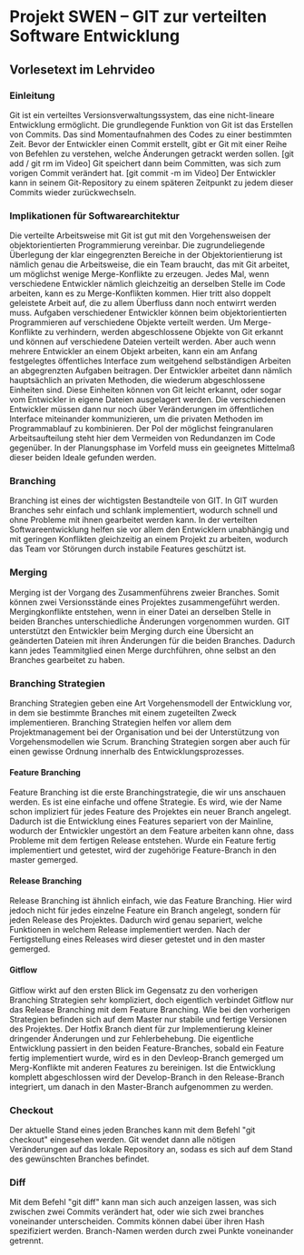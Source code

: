 # Projekt SWEN – GIT zur verteilten Software Entwicklung
## Vorlesetext im Lehrvideo

### Einleitung
Git ist ein verteiltes Versionsverwaltungssystem, das eine nicht-lineare Entwicklung ermöglicht.
Die grundlegende Funktion von Git ist das Erstellen von Commits. Das sind Momentaufnahmen des Codes zu einer bestimmten Zeit.
Bevor der Entwickler einen Commit erstellt, gibt er Git mit einer Reihe von Befehlen zu verstehen, welche Änderungen getrackt werden sollen. [git add / git rm im Video]
Git speichert dann beim Committen, was sich zum vorigen Commit verändert hat. [git commit -m im Video]
Der Entwickler kann in seinem Git-Repository zu einem späteren Zeitpunkt zu jedem dieser Commits wieder zurückwechseln.

### Implikationen für Softwarearchitektur
Die verteilte Arbeitsweise mit Git ist gut mit den Vorgehensweisen der objektorientierten Programmierung vereinbar. Die zugrundeliegende Überlegung der klar eingegrenzten Bereiche in der Objektorientierung ist nämlich genau die Arbeitsweise, die ein Team braucht, das mit Git arbeitet, um möglichst wenige Merge-Konflikte zu erzeugen.
Jedes Mal, wenn verschiedene Entwickler nämlich gleichzeitig an derselben Stelle im Code arbeiten, kann es zu Merge-Konflikten kommen. Hier tritt also doppelt geleistete Arbeit auf, die zu allem Überfluss dann noch entwirrt werden muss.
Aufgaben verschiedener Entwickler können beim objektorientierten Programmieren auf verschiedene Objekte verteilt werden. Um Merge-Konflikte zu verhindern, werden abgeschlossene Objekte von Git erkannt und können auf verschiedene Dateien verteilt werden.
Aber auch wenn mehrere Entwickler an einem Objekt arbeiten, kann ein am Anfang festgelegtes öffentliches Interface zum weitgehend selbständigen Arbeiten an abgegrenzten Aufgaben beitragen. Der Entwickler arbeitet dann nämlich hauptsächlich an privaten Methoden, die wiederum abgeschlossene Einheiten sind. Diese Einheiten können von Git leicht erkannt, oder sogar vom Entwickler in eigene Dateien ausgelagert werden. Die verschiedenen Entwickler müssen dann nur noch über Veränderungen im öffentlichen Interface miteinander kommunizieren, um die privaten Methoden im Programmablauf zu kombinieren.
Der Pol der möglichst feingranularen Arbeitsaufteilung steht hier dem Vermeiden von Redundanzen im Code gegenüber. In der Planungsphase im Vorfeld muss ein geeignetes Mittelmaß dieser beiden Ideale gefunden werden.



### Branching
Branching ist eines der wichtigsten Bestandteile von GIT. In GIT wurden Branches sehr einfach und schlank implementiert, wodurch schnell und ohne Probleme mit ihnen gearbeitet werden kann.
In der verteilten Softwareentwicklung helfen sie vor allem den Entwicklern unabhängig und mit geringen Konflikten gleichzeitig an einem Projekt zu arbeiten, wodurch das Team vor Störungen durch instabile Features geschützt ist.

### Merging
Merging ist der Vorgang des Zusammenführens zweier Branches. Somit können zwei Versionsstände eines Projektes zusammengeführt werden. Mergingkonflikte entstehen, wenn in einer Datei an derselben Stelle in beiden Branches unterschiedliche Änderungen vorgenommen wurden.
GIT unterstützt den Entwickler beim Merging durch eine Übersicht an geänderten Dateien mit ihren Änderungen für die beiden Branches. Dadurch kann jedes Teammitglied einen Merge durchführen, ohne selbst an den Branches gearbeitet zu haben.


### Branching Strategien
Branching Strategien geben eine Art Vorgehensmodell der Entwicklung vor, in dem sie bestimmte Branches mit einem zugeteilten Zweck implementieren. Branching Strategien helfen vor allem dem Projektmanagement bei der Organisation und bei der Unterstützung von Vorgehensmodellen wie Scrum. Branching Strategien sorgen aber auch für einen gewisse Ordnung innerhalb des Entwicklungsprozesses.

#### Feature Branching
Feature Branching ist die erste Branchingstrategie, die wir uns anschauen werden. Es ist eine einfache und offene Strategie. Es wird, wie der Name schon impliziert für jedes Feature des Projektes ein neuer Branch angelegt. Dadurch ist die Entwicklung eines Features separiert von der Mainline, wodurch der Entwickler ungestört an dem Feature arbeiten kann ohne, dass Probleme mit dem fertigen Release entstehen. Wurde ein Feature fertig implementiert und getestet, wird der zugehörige Feature-Branch in den master gemerged.

#### Release Branching
Release Branching ist ähnlich einfach, wie das Feature Branching. Hier wird jedoch nicht für jedes einzelne Feature ein Branch angelegt, sondern für jeden Release des Projektes. Dadurch wird genau separiert, welche Funktionen in welchem Release implementiert werden. 
Nach der Fertigstellung eines Releases wird dieser getestet und in den master gemerged.

#### Gitflow
Gitflow wirkt auf den ersten Blick im Gegensatz zu den vorherigen Branching Strategien sehr kompliziert, doch eigentlich verbindet Gitflow nur das Release Branching mit dem Feature Branching.
Wie bei den vorherigen Strategien befinden sich auf dem Master nur stabile und fertige Versionen des Projektes. Der Hotfix Branch dient für zur Implementierung kleiner dringender Änderungen und zur Fehlerbehebung.
Die eigentliche Entwicklung passiert in den beiden Feature-Branches, sobald ein Feature fertig implementiert wurde, wird es in den Devleop-Branch gemerged um Merg-Konflikte mit anderen Features zu bereinigen. Ist die Entwicklung komplett abgeschlossen wird der Develop-Branch in den Release-Branch integriert, um danach in den Master-Branch aufgenommen zu werden.

### Checkout
Der aktuelle Stand eines jeden Branches kann mit dem Befehl "git checkout" eingesehen werden. Git wendet dann alle nötigen Veränderungen auf das lokale Repository an, sodass es sich auf dem Stand des gewünschten Branches befindet.

### Diff
Mit dem Befehl "git diff" kann man sich auch anzeigen lassen, was sich zwischen zwei Commits verändert hat, oder wie sich zwei branches voneinander unterscheiden. Commits können dabei über ihren Hash spezifiziert werden. Branch-Namen werden durch zwei Punkte voneinander getrennt.


